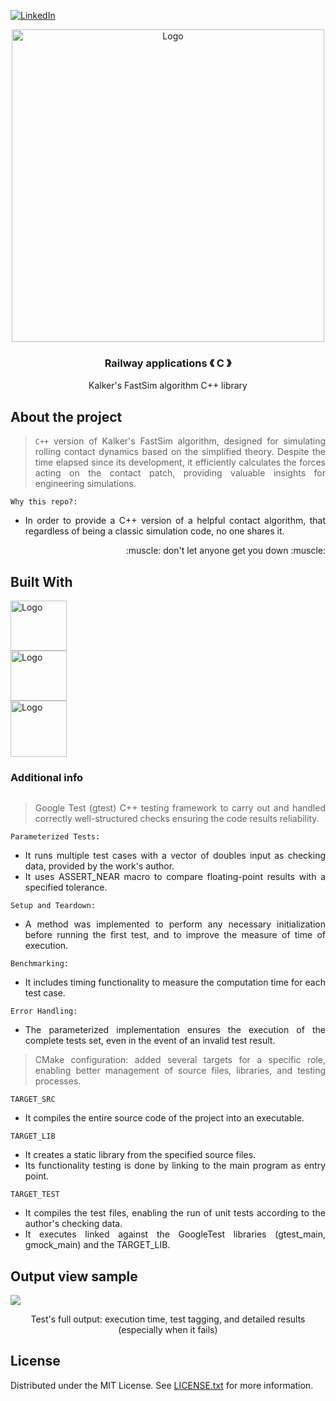 [![LinkedIn][linkedin-shield]][linkedin-url]

<!-- PROJECT LOGO -->
<div align="center">
  <a align="center">
    <img src="https://github.com/criogenox/C_Cpp-version_FastSim_Algo_Railway/assets/53323058/e94367d0-4cd9-4e62-9d37-f2b013ddbca9.png" alt="Logo" width="500">
  </a>
  <h3 align="center">Railway applications &#x300A; C &#x300B;</h3>
  <p align="center">
    Kalker's FastSim algorithm C++ library
  </p>
</div>

## About the project

<div align="justify">
  <p>
  
> `C++` version of Kalker's FastSim algorithm, designed for simulating rolling contact dynamics based on the simplified theory. Despite the time elapsed since its development, it efficiently calculates the forces acting on the contact patch, providing valuable insights for engineering simulations.

`Why this repo?:`
- In order to provide a C++ version of a helpful contact algorithm, that regardless of being a classic simulation code, no one shares it.
   
   </p>
       <p align="right">
    :muscle: don't let anyone get you down :muscle:
  </p> 
   <div>

## Built With

<div style="display: flex; flex-direction: column; align=center">
    <img class="img"src="https://github.com/criogenox/B_ECC-Cpp-version_plot-capabilities_noGUI/assets/53323058/1fdf2d22-fb04-45aa-9db0-8bd973942914.png" alt="Logo" width="90" height="80"/>
    <img class="img"src="https://github.com/criogenox/B_ECC-Cpp-version_plot-capabilities_noGUI/assets/53323058/6870b0b2-403c-49da-b745-5714b08f4a73.png" alt="Logo" width="90" height="80"/>
    <img class="img"src="https://github.com/criogenox/B_ECC-Cpp-version_plot-capabilities_noGUI/assets/53323058/7f7c66db-97e3-49a1-92d9-df41500b54ae.png" alt="Logo" width="90" height="90"/>

### Additional info

<div align="justify">
  <p>

> Google Test (gtest) C++ testing framework to carry out and handled correctly well-structured checks ensuring the code results reliability.

`Parameterized Tests:`
- It runs multiple test cases with a vector of doubles input as checking data, provided by the work's author. 
- It uses ASSERT_NEAR macro to compare floating-point results with a specified tolerance.
  
`Setup and Teardown:`
- A method was implemented to perform any necessary initialization before running the first test, and to improve the measure of time of execution.

`Benchmarking:`
- It includes timing functionality to measure the computation time for each test case.

`Error Handling:`
- The parameterized implementation ensures the execution of the complete tests set, even in the event of an invalid test result.
  
> CMake configuration: added several targets for a specific role, enabling better management of source files, libraries, and testing processes.

`TARGET_SRC`
- It compiles the entire source code of the project into an executable.

`TARGET_LIB`
- It creates a static library from the specified source files.
- Its functionality testing is done by linking to the main program as entry point.
  
`TARGET_TEST`
- It compiles the test files, enabling the run of unit tests according to the author's checking data.
- It executes linked against the GoogleTest libraries (gtest_main, gmock_main) and the TARGET_LIB.
   </p>
   <div>

##  Output view sample

<div align="justify"> 
  <!-- <img align="right" src="https://user-images.githubusercontent.com/53323058/230650942-4c2e0ad4-2d52-46fe-aa67-8860c642e5f6.png" width="500"> -->
<img align="center" src="https://github.com/criogenox/C_Cpp-version_FastSim_Algo_Railway/assets/53323058/41b73459-f5b6-4efe-b6f5-b74f9c42cdc9.png">
   </p>
       <p align="center">
Test's full output: execution time, test tagging, and detailed results (especially when it fails)
  </p> 
</div>

<!-- LICENSE -->
## License

Distributed under the MIT License. See [LICENSE.txt][license-url] for more information.

<!-- MARKDOWN LINKS & IMAGES -->
<!-- https://www.markdownguide.org/basic-syntax/#reference-style-links -->
[linkedin-shield]: https://user-images.githubusercontent.com/53323058/230575198-fa1acbf4-8f82-4d8e-b245-3979276bc240.png
[linkedin-url]: https://www.linkedin.com/in/criogenox/
[license-url]: https://github.com/criogenox/C_Cpp-version_FastSim_Algo_Railway/tree/master?tab=MIT-1-ov-file
